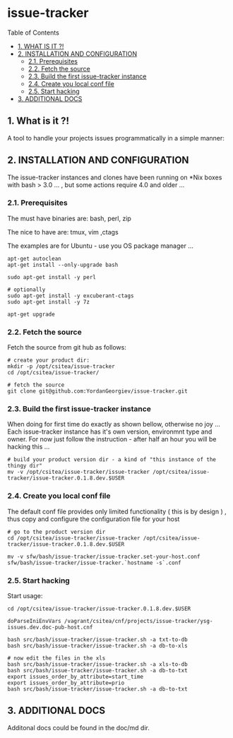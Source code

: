 #  issue-tracker


Table of Contents

  * [1. WHAT IS IT ?!](#1-what-is-it-)
  * [2. INSTALLATION AND CONFIGURATION](#2-installation-and-configuration)
    * [2.1. Prerequisites](#21-prerequisites)
    * [2.2. Fetch the source](#22-fetch-the-source)
    * [2.3. Build the first issue-tracker instance](#23-build-the-first-issue-tracker-instance)
    * [2.4. Create you local conf file](#24-create-you-local-conf-file)
    * [2.5. Start hacking](#25-start-hacking)
  * [3. ADDITIONAL DOCS](#3-additional-docs)


    

## 1. What is it ?!
A tool to handle your projects issues programmatically in a simple manner: 

    

## 2. INSTALLATION AND CONFIGURATION
The issue-tracker instances and clones have been running on *Nix boxes with bash &gt; 3.0 … , but some actions require 4.0 and older …


    

### 2.1. Prerequisites
The must have binaries are:
 bash, perl, zip

The nice to have are:
 tmux, vim ,ctags

The examples are for Ubuntu - use you OS package manager …

    apt-get autoclean
    apt-get install --only-upgrade bash
    
    sudo apt-get install -y perl
    
    # optionally 
    sudo apt-get install -y excuberant-ctags
    sudo apt-get install -y 7z
    
    apt-get upgrade

### 2.2. Fetch the source
Fetch the source from git hub as follows:

    # create your product dir:
    mkdir -p /opt/csitea/issue-tracker
    cd /opt/csitea/issue-tracker/
    
    # fetch the source
    git clone git@github.com:YordanGeorgiev/issue-tracker.git

### 2.3. Build the first issue-tracker instance
When doing for first time do exactly as shown bellow, otherwise no joy ... 
Each issue-tracker instance has it's own version, environmnt type and owner. For now just follow the instruction - after half an hour you will be hacking this … 

    
    # build your product version dir - a kind of "this instance of the thingy dir"
    mv -v /opt/csitea/issue-tracker/issue-tracker /opt/csitea/issue-tracker/issue-tracker.0.1.8.dev.$USER
    

### 2.4. Create you local conf file
The default conf file provides only limited functionality ( this is by design ) , thus copy and configure the configuration file for your host

    # go to the product version dir
    cd /opt/csitea/issue-tracker/issue-tracker /opt/csitea/issue-tracker/issue-tracker.0.1.8.dev.$USER
    
    mv -v sfw/bash/issue-tracker/issue-tracker.set-your-host.conf sfw/bash/issue-tracker/issue-tracker.`hostname -s`.conf

### 2.5. Start hacking
Start usage:

    
    cd /opt/csitea/issue-tracker/issue-tracker.0.1.8.dev.$USER
    
    doParseIniEnvVars /vagrant/csitea/cnf/projects/issue-tracker/ysg-issues.dev.doc-pub-host.cnf
    
    bash src/bash/issue-tracker/issue-tracker.sh -a txt-to-db
    bash src/bash/issue-tracker/issue-tracker.sh -a db-to-xls
    
    # now edit the files in the xls 
    bash src/bash/issue-tracker/issue-tracker.sh -a xls-to-db
    bash src/bash/issue-tracker/issue-tracker.sh -a db-to-txt
    export issues_order_by_attribute=start_time
    export issues_order_by_attribute=prio
    bash src/bash/issue-tracker/issue-tracker.sh -a db-to-txt

## 3. ADDITIONAL DOCS
Additonal docs could be found in the doc/md dir. 

    

